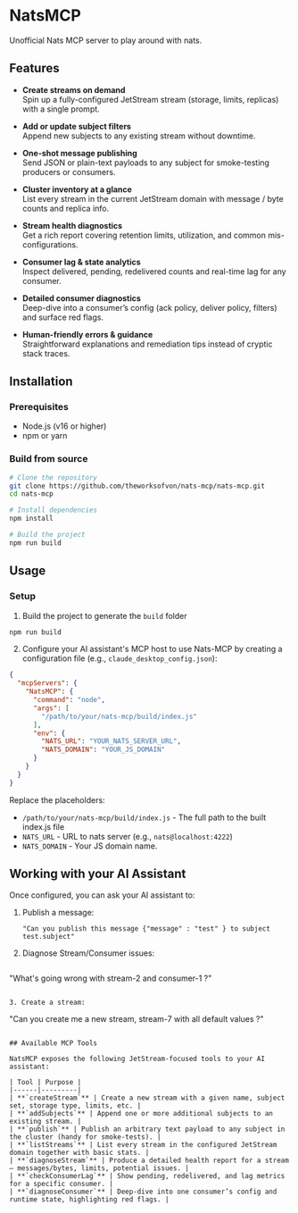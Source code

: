 # NatsMCP

Unofficial Nats MCP server to play around with nats. 

## Features

- **Create streams on demand**  
  Spin up a fully-configured JetStream stream (storage, limits, replicas) with a single prompt.

- **Add or update subject filters**  
  Append new subjects to any existing stream without downtime.

- **One-shot message publishing**  
  Send JSON or plain-text payloads to any subject for smoke-testing producers or consumers.

- **Cluster inventory at a glance**  
  List every stream in the current JetStream domain with message / byte counts and replica info.

- **Stream health diagnostics**  
  Get a rich report covering retention limits, utilization, and common mis-configurations.

- **Consumer lag & state analytics**  
  Inspect delivered, pending, redelivered counts and real-time lag for any consumer.

- **Detailed consumer diagnostics**  
  Deep-dive into a consumer’s config (ack policy, deliver policy, filters) and surface red flags.

- **Human-friendly errors & guidance**  
  Straightforward explanations and remediation tips instead of cryptic stack traces.

## Installation

### Prerequisites

- Node.js (v16 or higher)
- npm or yarn

### Build from source

```bash
# Clone the repository
git clone https://github.com/theworksofvon/nats-mcp/nats-mcp.git
cd nats-mcp

# Install dependencies
npm install

# Build the project
npm run build
```

## Usage

### Setup

1. Build the project to generate the `build` folder
```bash
npm run build
```

2. Configure your AI assistant's MCP host to use Nats-MCP by creating a configuration file (e.g., `claude_desktop_config.json`):

```json
{
  "mcpServers": {
    "NatsMCP": {
      "command": "node",
      "args": [
        "/path/to/your/nats-mcp/build/index.js"
      ],
      "env": {
        "NATS_URL": "YOUR_NATS_SERVER_URL",
        "NATS_DOMAIN": "YOUR_JS_DOMAIN"
      }
    }
  }
}
```

Replace the placeholders:
- `/path/to/your/nats-mcp/build/index.js` - The full path to the built index.js file
- `NATS_URL` - URL to nats server (e.g., `nats@localhost:4222`)
- `NATS_DOMAIN` - Your JS domain name.

## Working with your AI Assistant

Once configured, you can ask your AI assistant to:

1. Publish a message:
   ```
   "Can you publish this message {"message" : "test" } to subject test.subject"
   ```

2. Diagnose Stream/Consumer issues:
   ```
  "What's going wrong with stream-2 and consumer-1 ?"
   ```

3. Create a stream:
   ```
   "Can you create me a new stream, stream-7 with all default values ?"
   ```

## Available MCP Tools

NatsMCP exposes the following JetStream-focused tools to your AI assistant:

| Tool | Purpose |
|------|---------|
| **`createStream`** | Create a new stream with a given name, subject set, storage type, limits, etc. |
| **`addSubjects`** | Append one or more additional subjects to an existing stream. |
| **`publish`** | Publish an arbitrary text payload to any subject in the cluster (handy for smoke-tests). |
| **`listStreams`** | List every stream in the configured JetStream domain together with basic stats. |
| **`diagnoseStream`** | Produce a detailed health report for a stream — messages/bytes, limits, potential issues. |
| **`checkConsumerLag`** | Show pending, redelivered, and lag metrics for a specific consumer. |
| **`diagnoseConsumer`** | Deep-dive into one consumer’s config and runtime state, highlighting red flags. |
